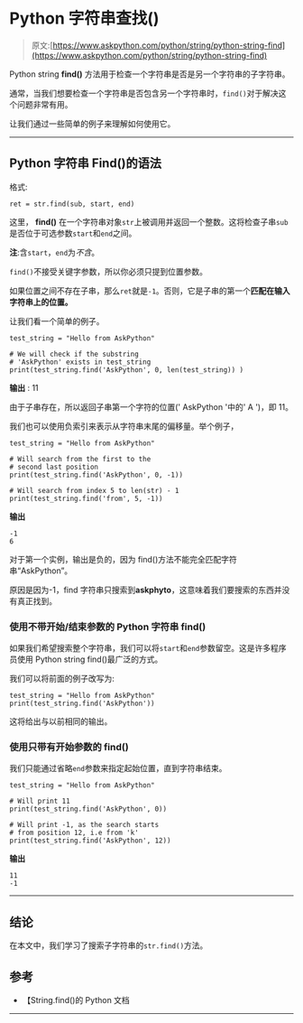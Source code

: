 # Python 字符串查找()

> 原文:[https://www.askpython.com/python/string/python-string-find](https://www.askpython.com/python/string/python-string-find)

Python string **find()** 方法用于检查一个字符串是否是另一个字符串的子字符串。

通常，当我们想要检查一个字符串是否包含另一个字符串时，`find()`对于解决这个问题非常有用。

让我们通过一些简单的例子来理解如何使用它。

* * *

## Python 字符串 Find()的语法

格式:

```
ret = str.find(sub, start, end)

```

这里， **find()** 在一个字符串对象`str`上被调用并返回一个整数。这将检查子串`sub`是否位于可选参数`start`和`end`之间。

**注**:含`start`，`end`为*不含*。

`find()`不接受关键字参数，所以你必须只提到位置参数。

如果位置之间不存在子串，那么`ret`就是`-1`。否则，它是子串的第一个**匹配在输入字符串上的位置。**

让我们看一个简单的例子。

```
test_string = "Hello from AskPython"

# We will check if the substring
# 'AskPython' exists in test_string
print(test_string.find('AskPython', 0, len(test_string)) )

```

**输出** : 11

由于子串存在，所以返回子串第一个字符的位置(' AskPython '中的' A ')，即 11。

我们也可以使用负索引来表示从字符串末尾的偏移量。举个例子，

```
test_string = "Hello from AskPython"

# Will search from the first to the 
# second last position
print(test_string.find('AskPython', 0, -1))

# Will search from index 5 to len(str) - 1
print(test_string.find('from', 5, -1))

```

**输出**

```
-1
6

```

对于第一个实例，输出是负的，因为 find()方法不能完全匹配字符串“AskPython”。

原因是因为-1，find 字符串只搜索到**askphyto**，这意味着我们要搜索的东西并没有真正找到。

### 使用不带开始/结束参数的 Python 字符串 find()

如果我们希望搜索整个字符串，我们可以将`start`和`end`参数留空。这是许多程序员使用 Python string find()最广泛的方式。

我们可以将前面的例子改写为:

```
test_string = "Hello from AskPython"
print(test_string.find('AskPython'))

```

这将给出与以前相同的输出。

### 使用只带有开始参数的 find()

我们只能通过省略`end`参数来指定起始位置，直到字符串结束。

```
test_string = "Hello from AskPython"

# Will print 11
print(test_string.find('AskPython', 0))

# Will print -1, as the search starts
# from position 12, i.e from 'k'
print(test_string.find('AskPython', 12))

```

**输出**

```
11
-1

```

* * *

## 结论

在本文中，我们学习了搜索子字符串的`str.find()`方法。

## 参考

*   【String.find()的 Python 文档

* * *